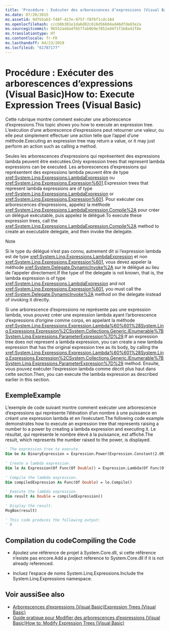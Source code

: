 ```yaml
---
title: 'Procédure : Exécuter des arborescences d’expressions (Visual Basic)'
ms.date: 07/20/2015
ms.assetid: 9dfb5ab3-f48f-417e-975f-f8f6f1cdc18d
ms.openlocfilehash: cccb0b301e1da6d82c616d56604ad46dfde83e2a
ms.sourcegitcommit: 9b552addadfb57fab0b9e7852ed4f1f1b8a42f8e
ms.translationtype: HT
ms.contentlocale: fr-FR
ms.lasthandoff: 04/23/2019
ms.locfileid: "61787177"
---
```

# <a name="how-to-execute-expression-trees-visual-basic"></a><span data-ttu-id="8d3df-102">Procédure : Exécuter des arborescences d’expressions (Visual Basic)</span><span class="sxs-lookup"><span data-stu-id="8d3df-102">How to: Execute Expression Trees (Visual Basic)</span></span>
<span data-ttu-id="8d3df-103">Cette rubrique montre comment exécuter une arborescence d’expressions.</span><span class="sxs-lookup"><span data-stu-id="8d3df-103">This topic shows you how to execute an expression tree.</span></span> <span data-ttu-id="8d3df-104">L’exécution d’une arborescence d’expressions peut retourner une valeur, ou elle peut simplement effectuer une action telle que l’appel d’une méthode.</span><span class="sxs-lookup"><span data-stu-id="8d3df-104">Executing an expression tree may return a value, or it may just perform an action such as calling a method.</span></span>  
  
 <span data-ttu-id="8d3df-105">Seules les arborescences d’expressions qui représentent des expressions lambda peuvent être exécutées.</span><span class="sxs-lookup"><span data-stu-id="8d3df-105">Only expression trees that represent lambda expressions can be executed.</span></span> <span data-ttu-id="8d3df-106">Les arborescences d’expressions qui représentent des expressions lambda peuvent être de type <xref:System.Linq.Expressions.LambdaExpression> ou <xref:System.Linq.Expressions.Expression%601>.</span><span class="sxs-lookup"><span data-stu-id="8d3df-106">Expression trees that represent lambda expressions are of type <xref:System.Linq.Expressions.LambdaExpression> or <xref:System.Linq.Expressions.Expression%601>.</span></span> <span data-ttu-id="8d3df-107">Pour exécuter ces arborescences d’expressions, appelez la méthode <xref:System.Linq.Expressions.LambdaExpression.Compile%2A> pour créer un délégué exécutable, puis appelez le délégué.</span><span class="sxs-lookup"><span data-stu-id="8d3df-107">To execute these expression trees, call the <xref:System.Linq.Expressions.LambdaExpression.Compile%2A> method to create an executable delegate, and then invoke the delegate.</span></span>  
  
> [!NOTE]
>  <span data-ttu-id="8d3df-108">Si le type du délégué n’est pas connu, autrement dit si l’expression lambda est de type <xref:System.Linq.Expressions.LambdaExpression> et non <xref:System.Linq.Expressions.Expression%601>, vous devez appeler la méthode <xref:System.Delegate.DynamicInvoke%2A> sur le délégué au lieu de l’appeler directement.</span><span class="sxs-lookup"><span data-stu-id="8d3df-108">If the type of the delegate is not known, that is, the lambda expression is of type <xref:System.Linq.Expressions.LambdaExpression> and not <xref:System.Linq.Expressions.Expression%601>, you must call the <xref:System.Delegate.DynamicInvoke%2A> method on the delegate instead of invoking it directly.</span></span>  
  
 <span data-ttu-id="8d3df-109">Si une arborescence d’expressions ne représente pas une expression lambda, vous pouvez créer une expression lambda ayant l’arborescence d’expressions d’origine comme corps, en appelant la méthode <xref:System.Linq.Expressions.Expression.Lambda%60%601%28System.Linq.Expressions.Expression%2CSystem.Collections.Generic.IEnumerable%7BSystem.Linq.Expressions.ParameterExpression%7D%29>.</span><span class="sxs-lookup"><span data-stu-id="8d3df-109">If an expression tree does not represent a lambda expression, you can create a new lambda expression that has the original expression tree as its body, by calling the <xref:System.Linq.Expressions.Expression.Lambda%60%601%28System.Linq.Expressions.Expression%2CSystem.Collections.Generic.IEnumerable%7BSystem.Linq.Expressions.ParameterExpression%7D%29> method.</span></span> <span data-ttu-id="8d3df-110">Ensuite, vous pouvez exécuter l’expression lambda comme décrit plus haut dans cette section.</span><span class="sxs-lookup"><span data-stu-id="8d3df-110">Then, you can execute the lambda expression as described earlier in this section.</span></span>  
  
## <a name="example"></a><span data-ttu-id="8d3df-111">Exemple</span><span class="sxs-lookup"><span data-stu-id="8d3df-111">Example</span></span>  
 <span data-ttu-id="8d3df-112">L’exemple de code suivant montre comment exécuter une arborescence d’expressions qui représente l’élévation d’un nombre à une puissance en créant une expression lambda et en l’exécutant.</span><span class="sxs-lookup"><span data-stu-id="8d3df-112">The following code example demonstrates how to execute an expression tree that represents raising a number to a power by creating a lambda expression and executing it.</span></span> <span data-ttu-id="8d3df-113">Le résultat, qui représente le nombre élevé à la puissance, est affiché.</span><span class="sxs-lookup"><span data-stu-id="8d3df-113">The result, which represents the number raised to the power, is displayed.</span></span>  
  
```vb  
' The expression tree to execute.  
Dim be As BinaryExpression = Expression.Power(Expression.Constant(2.0R), Expression.Constant(3.0R))  
  
' Create a lambda expression.  
Dim le As Expression(Of Func(Of Double)) = Expression.Lambda(Of Func(Of Double))(be)  
  
' Compile the lambda expression.  
Dim compiledExpression As Func(Of Double) = le.Compile()  
  
' Execute the lambda expression.  
Dim result As Double = compiledExpression()  
  
' Display the result.  
MsgBox(result)  
  
' This code produces the following output:  
' 8  
```  
  
## <a name="compiling-the-code"></a><span data-ttu-id="8d3df-114">Compilation du code</span><span class="sxs-lookup"><span data-stu-id="8d3df-114">Compiling the Code</span></span>  
  
- <span data-ttu-id="8d3df-115">Ajoutez une référence de projet à System.Core.dll, si cette référence n’existe pas encore.</span><span class="sxs-lookup"><span data-stu-id="8d3df-115">Add a project reference to System.Core.dll if it is not already referenced.</span></span>  
  
- <span data-ttu-id="8d3df-116">Incluez l’espace de noms System.Linq.Expressions.</span><span class="sxs-lookup"><span data-stu-id="8d3df-116">Include the System.Linq.Expressions namespace.</span></span>  
  
## <a name="see-also"></a><span data-ttu-id="8d3df-117">Voir aussi</span><span class="sxs-lookup"><span data-stu-id="8d3df-117">See also</span></span>

- [<span data-ttu-id="8d3df-118">Arborescences d’expressions (Visual Basic)</span><span class="sxs-lookup"><span data-stu-id="8d3df-118">Expression Trees (Visual Basic)</span></span>](../../../../visual-basic/programming-guide/concepts/expression-trees/index.md)
- [<span data-ttu-id="8d3df-119">Guide pratique pour Modifier des arborescences d’expressions (Visual Basic)</span><span class="sxs-lookup"><span data-stu-id="8d3df-119">How to: Modify Expression Trees (Visual Basic)</span></span>](../../../../visual-basic/programming-guide/concepts/expression-trees/how-to-modify-expression-trees.md)
